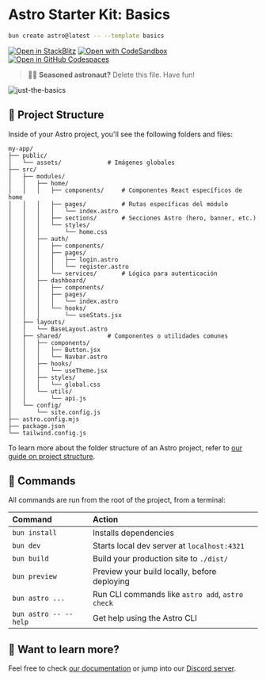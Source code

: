 # Astro Starter Kit: Basics

```sh
bun create astro@latest -- --template basics
```

[![Open in StackBlitz](https://developer.stackblitz.com/img/open_in_stackblitz.svg)](https://stackblitz.com/github/withastro/astro/tree/latest/examples/basics)
[![Open with CodeSandbox](https://assets.codesandbox.io/github/button-edit-lime.svg)](https://codesandbox.io/p/sandbox/github/withastro/astro/tree/latest/examples/basics)
[![Open in GitHub Codespaces](https://github.com/codespaces/badge.svg)](https://codespaces.new/withastro/astro?devcontainer_path=.devcontainer/basics/devcontainer.json)

> 🧑‍🚀 **Seasoned astronaut?** Delete this file. Have fun!

![just-the-basics](https://github.com/withastro/astro/assets/2244813/a0a5533c-a856-4198-8470-2d67b1d7c554)

## 🚀 Project Structure

Inside of your Astro project, you'll see the following folders and files:

```text
my-app/
├── public/
│   └── assets/             # Imágenes globales
├── src/
│   ├── modules/
│   │   ├── home/
│   │   │   ├── components/     # Componentes React específicos de home
│   │   │   ├── pages/          # Rutas específicas del módulo
│   │   │   │   └── index.astro
│   │   │   ├── sections/       # Secciones Astro (hero, banner, etc.)
│   │   │   └── styles/
│   │   │       └── home.css
│   │   ├── auth/
│   │   │   ├── components/
│   │   │   ├── pages/
│   │   │   │   ├── login.astro
│   │   │   │   └── register.astro
│   │   │   └── services/       # Lógica para autenticación
│   │   ├── dashboard/
│   │   │   ├── components/
│   │   │   ├── pages/
│   │   │   │   └── index.astro
│   │   │   └── hooks/
│   │   │       └── useStats.jsx
│   ├── layouts/
│   │   └── BaseLayout.astro
│   ├── shared/             # Componentes o utilidades comunes
│   │   ├── components/
│   │   │   ├── Button.jsx
│   │   │   └── Navbar.astro
│   │   ├── hooks/
│   │   │   └── useTheme.jsx
│   │   ├── styles/
│   │   │   └── global.css
│   │   └── utils/
│   │       └── api.js
│   └── config/
│       └── site.config.js
├── astro.config.mjs
├── package.json
└── tailwind.config.js

```

To learn more about the folder structure of an Astro project, refer to [our guide on project structure](https://docs.astro.build/en/basics/project-structure/).

## 🧞 Commands

All commands are run from the root of the project, from a terminal:

| Command                   | Action                                           |
| :------------------------ | :----------------------------------------------- |
| `bun install`             | Installs dependencies                            |
| `bun dev`             | Starts local dev server at `localhost:4321`      |
| `bun build`           | Build your production site to `./dist/`          |
| `bun preview`         | Preview your build locally, before deploying     |
| `bun astro ...`       | Run CLI commands like `astro add`, `astro check` |
| `bun astro -- --help` | Get help using the Astro CLI                     |

## 👀 Want to learn more?

Feel free to check [our documentation](https://docs.astro.build) or jump into our [Discord server](https://astro.build/chat).
